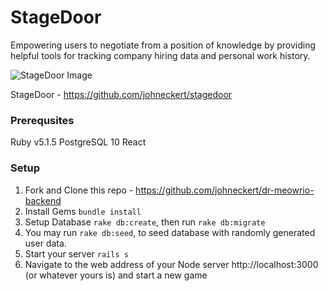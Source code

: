 # StageDoor

Empowering users to negotiate from a position of knowledge by providing helpful tools for tracking company hiring data and personal work history.

![StageDoor Image](page_capture.png)

StageDoor - https://github.com/johneckert/stagedoor

### Prerequsites

Ruby v5.1.5 PostgreSQL 10 React

### Setup

1.  Fork and Clone this repo - https://github.com/johneckert/dr-meowrio-backend
2.  Install Gems `bundle install`
3.  Setup Database `rake db:create`, then run `rake db:migrate`
4.  You may run `rake db:seed`, to seed database with randomly generated user data.
5.  Start your server `rails s`
6.  Navigate to the web address of your Node server http://localhost:3000 (or whatever yours is) and start a new game
